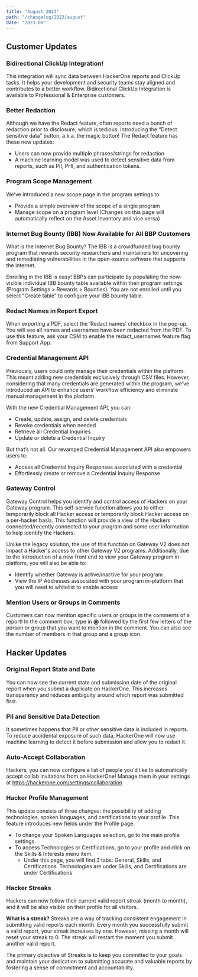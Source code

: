 ```yaml
---
title: "August 2023"
path: "/changelog/2023/august"
date: "2023-08"
---
```


## Customer Updates
### Bidirectional ClickUp Integration!
This integration will sync data between HackerOne reports and ClickUp tasks. It helps your development and security teams stay aligned and contributes to a better workflow. Bidirectional ClickUp Integration is available to Professional & Enterprise customers.

### Better Redaction
Although we have the Redact feature, often reports need a bunch of redaction prior to disclosure, which is tedious. Introducing the “Detect sensitive data” button, a.k.a. the magic button! The Redact feature has these new updates:
* Users can now provide multiple phrases/strings for redaction
* A machine learning model was used to detect sensitive data from reports, such as PII, PHI, and authentication tokens.

### Program Scope Management
We’ve introduced a new scope page in the program settings to
* Provide a simple overview of the scope of a single program
* Manage scope on a program level (Changes on this page will automatically reflect on the Asset Inventory and vice versa)

### Internet Bug Bounty (IBB) Now Available for All BBP Customers
What is the Internet Bug Bounty? The IBB is a crowdfunded bug bounty program that rewards security researchers and maintainers for uncovering and remediating vulnerabilities in the open-source software that supports the internet.

Enrolling in the IBB is easy! BBPs can participate by populating the now-visible individual IBB bounty table available within their program settings (Program Settings > Rewards > Bounties). You are not enrolled until you select “Create table” to configure your IBB bounty table. 

### Redact Names in Report Export
When exporting a PDF, select the ‘Redact names’ checkbox in the pop-up. You will see all names and usernames have been redacted from the PDF. To use this feature, ask your CSM to enable the redact_usernames feature flag from Support App.

### Credential Management API
Previously, users could only manage their credentials within the platform. This meant adding new credentials exclusively through CSV files. However, considering that many credentials are generated within the program, we’ve introduced an API to enhance users’ workflow efficiency and eliminate manual management in the platform.

With the new Credential Management API, you can:
* Create, update, assign, and delete credentials
* Revoke credentials when needed
* Retrieve all Credential Inquiries
* Update or delete a Credential Inquiry

But that’s not all. Our revamped Credential Management API also empowers users to:
* Access all Credential Inquiry Responses associated with a credential
* Effortlessly create or remove a Credential Inquiry Response

### Gateway Control
Gateway Control helps you identify and control access of Hackers on your Gateway program. This self-service function allows you to either temporarily block all Hacker access or temporarily block Hacker access on a per-hacker basis. This function will provide a view of the Hackers connected/recently connected to your program and some user information to help identify the Hackers.

Unlike the legacy solution, the use of this function on Gateway V2 does not impact a Hacker's access to other Gateway V2 programs.
Additionally, due to the introduction of a new front end to view your Gateway program in-platform, you will also be able to:
* Identify whether Gateway is active/inactive for your program
* View the IP Addresses associated with your program in-platform that you will need to whitelist to enable access

### Mention Users or Groups in Comments
Customers can now mention specific users or groups in the comments of a report! In the comment box, type in **@** followed by the first few letters of the person or group that you want to mention in the comment. You can also see the number of members in that group and a group icon. 


## Hacker Updates
### Original Report State and Date
You can now see the current state and submission date of the original report when you submit a duplicate on HackerOne. This increases transparency and reduces ambiguity around which report was submitted first.

### PII and Sensitive Data Detection
It sometimes happens that PII or other sensitive data is included in reports. To reduce accidental exposure of such data, HackerOne will now use machine learning to detect it before submission and allow you to redact it.

### Auto-Accept Collaboration
Hackers, you can now configure a list of people you'd like to automatically accept collab invitations from on HackerOne! Manage them in your settings at https://hackerone.com/settings/collaboration

### Hacker Profile Management
This update consists of three changes: the possibility of adding technologies, spoken languages, and certifications to your profile.
This feature introduces new fields under the Profile page. 
* To change your Spoken Languages selection, go to the main profile settings. 
* To access Technologies or Certifications, go to your profile and click on the Skills & Interests menu item.
    * Under this page, you will find 3 tabs: General, Skills, and Certifications. Technologies are under Skills, and Certifications are under Certifications

### Hacker Streaks
Hackers can now follow their current valid report streak (month to month), and it will be also visible on their profile for all visitors.

**What is a streak?**
Streaks are a way of tracking consistent engagement in submitting valid reports each month. Every month you successfully submit a valid report, your streak increases by one. However, missing a month will reset your streak to 0. The streak will restart the moment you submit another valid report.

The primary objective of Streaks is to keep you committed to your goals and maintain your dedication to submitting accurate and valuable reports by fostering a sense of commitment and accountability.
